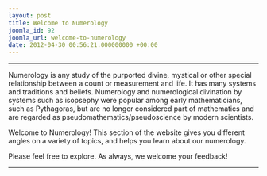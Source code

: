 ```yaml
---
layout: post
title: Welcome to Numerology
joomla_id: 92
joomla_url: welcome-to-numerology
date: 2012-04-30 00:56:21.000000000 +00:00
---
```

* * *

Numerology is any study of the purported divine, mystical or other special relationship between a count or measurement and life. It has many systems and traditions and beliefs. Numerology and numerological divination by systems such as isopsephy were popular among early mathematicians, such as Pythagoras, but are no longer considered part of mathematics and are regarded as pseudomathematics/pseudoscience by modern scientists.

Welcome to Numerology! This section of the website gives you different angles on a variety of topics, and helps you learn about our numerology.

Please feel free to explore. As always, we welcome your feedback!

* * *




